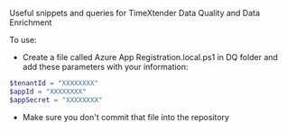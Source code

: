 Useful snippets and queries for TimeXtender Data Quality and Data Enrichment

To use:
- Create a file called Azure App Registration.local.ps1 in DQ folder and add these parameters with your information:
```powershell
$tenantId = "XXXXXXXX"
$appId = "XXXXXXXX"
$appSecret = "XXXXXXXX"
```

- Make sure you don't commit that file into the repository